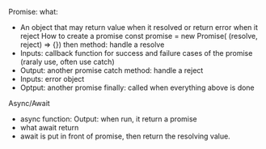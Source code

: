 Promise:
what:

- An object that may return value when it resolved or return error when it reject
  How to create a promise
  const promise = new Promise( (resolve, reject) => {})
  then method: handle a resolve
- Inputs: callback function for success and failure cases of the promise (raraly use, often use catch)
- Output: another promise
  catch method: handle a reject
- Inputs: error object
- Optput: another promise
  finally: called when everything above is done

Async/Await

- async function:
  Output: when run, it return a promise
- what await return
- await is put in front of promise, then return the resolving value.

